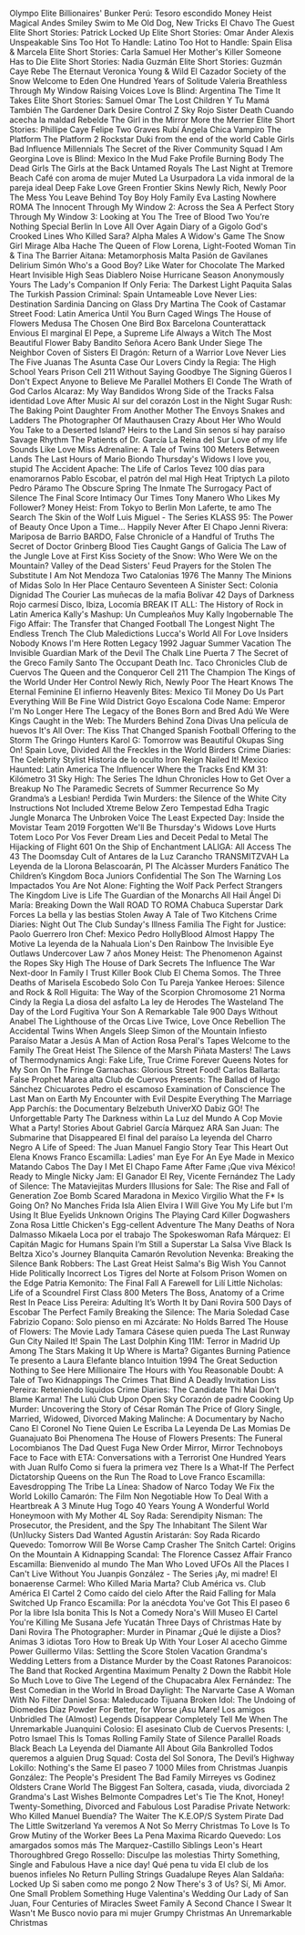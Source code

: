 Olympo
Elite
Billionaires' Bunker
Perú: Tesoro escondido
Money Heist
Magical Andes
Smiley
Swim to Me
Old Dog, New Tricks
El Chavo
The Guest
Elite Short Stories: Patrick
Locked Up
Elite Short Stories: Omar Ander Alexis
Unspeakable Sins
Too Hot To Handle: Latino
Too Hot to Handle: Spain
Elisa & Marcela
Elite Short Stories: Carla Samuel
Her Mother's Killer
Someone Has to Die
Elite Short Stories: Nadia Guzmán
Elite Short Stories: Guzmán Caye Rebe
The Eternaut
Veronica
Young & Wild
El Cazador
Society of the Snow
Welcome to Eden
One Hundred Years of Solitude
Valeria
Breathless
Through My Window
Raising Voices
Love Is Blind: Argentina
The Time It Takes
Elite Short Stories: Samuel Omar
The Lost Children
Y Tu Mamá También
The Gardener
Dark Desire
Control Z
Sky Rojo
Sister Death
Cuando acecha la maldad
Rebelde
The Girl in the Mirror
More the Merrier
Elite Short Stories: Phillipe Caye Felipe
Two Graves
Rubí
Ángela
Chica Vampiro
The Platform
The Platform 2
Rockstar Duki from the end of the world
Cable Girls
Bad Influence
Millennials
The Secret of the River
Community Squad
I Am Georgina
Love is Blind: Mexico
In the Mud
Fake Profile
Burning Body
The Dead Girls
The Girls at the Back
Untamed Royals
The Last Night at Tremore Beach
Café con aroma de mujer
Muted
La Usurpadora
La vida inmoral de la pareja ideal
Deep Fake Love
Green Frontier
Skins
Newly Rich, Newly Poor
The Mess You Leave Behind
Toy Boy
Holy Family
Eva Lasting
Nowhere
ROMA
The Innocent
Through My Window 2: Across the Sea
A Perfect Story
Through My Window 3: Looking at You
The Tree of Blood
Two
You’re Nothing Special
Berlin
In Love All Over Again
Diary of a Gigolo
God's Crooked Lines
Who Killed Sara?
Alpha Males
A Widow's Game
The Snow Girl
Mirage
Alba
Hache
The Queen of Flow
Lorena, Light-Footed Woman
Tin & Tina
The Barrier
Aitana: Metamorphosis
Malta
Pasión de Gavilanes
Delirium
Simón
Who's a Good Boy?
Like Water for Chocolate
The Marked Heart
Invisible
High Seas
Diablero
Noise
Hurricane Season
Anonymously Yours
The Lady's Companion
If Only
Feria: The Darkest Light
Paquita Salas
The Turkish Passion
Criminal: Spain
Untameable
Love Never Lies: Destination Sardinia
Dancing on Glass
Dry Martina
The Cook of Castamar
Street Food: Latin America
Until You Burn
Caged Wings
The House of Flowers
Medusa
The Chosen One
Bird Box Barcelona
Counterattack
Envious
El marginal
El Pepe, a Supreme Life
Always a Witch
The Most Beautiful Flower
Baby Bandito
Señora Acero
Bank Under Siege
The Neighbor
Coven of Sisters
El Dragón: Return of a Warrior
Love Never Lies
The Five Juanas
The Asunta Case
Our Lovers
Cindy la Regia: The High School Years
Prison Cell 211
Without Saying Goodbye
The Signing
Güeros
I Don't Expect Anyone to Believe Me
Parallel Mothers
El Conde
The Wrath of God
Carlos Alcaraz: My Way
Bandidos
Wrong Side of the Tracks
Falsa identidad
Love After Music
Al sur del corazón
Lost in the Night
Sugar Rush: The Baking Point
Daughter From Another Mother
The Envoys
Snakes and Ladders
The Photographer Of Mauthausen
Crazy About Her
Who Would You Take to a Deserted Island?
Heirs to the Land
Sin senos sí hay paraíso
Savage Rhythm
The Patients of Dr. García
La Reina del Sur
Love of my life
Sounds Like Love
Miss Adrenaline: A Tale of Twins
100 Meters
Between Lands
The Last Hours of Mario Biondo
Thursday's Widows
I love you, stupid
The Accident
Apache: The Life of Carlos Tevez
100 días para enamorarnos
Pablo Escobar, el patrón del mal
High Heat
Triptych
La piloto
Pedro Páramo
The Obscure Spring
The Inmate
The Surrogacy
Pact of Silence
The Final Score
Intimacy
Our Times
Tony Manero
Who Likes My Follower?
Money Heist: From Tokyo to Berlin
Mon Laferte, te amo
The Search
The Skin of the Wolf
Luis Miguel - The Series
KLASS 95: The Power of Beauty
Once Upon a Time... Happily Never After
El Chapo
Jenni Rivera: Mariposa de Barrio
BARDO, False Chronicle of a Handful of Truths
The Secret of Doctor Grinberg
Blood Ties
Caught
Gangs of Galicia
The Law of the Jungle
Love at First Kiss
Society of the Snow: Who Were We on the Mountain?
Valley of the Dead
Sisters' Feud
Prayers for the Stolen
The Substitute
I Am Not Mendoza
Two Catalonias
1976
The Manny
The Minions of Midas
Solo
In Her Place
Centauro
Seventeen
A Sinister Sect: Colonia Dignidad
The Courier
Las muñecas de la mafia
Bolívar
42 Days of Darkness
Rojo carmesí
Disco, Ibiza, Locomía
BREAK IT ALL: The History of Rock in Latin America
Kally's Mashup: Un Cumpleaños Muy Kally
Ingobernable
The Figo Affair: The Transfer that Changed Football
The Longest Night
The Endless Trench
The Club
Maledictions
Lucca's World
All For Love
Insiders
Nobody Knows I'm Here
Rotten Legacy
1992
Jaguar
Summer Vacation
The Invisible Guardian
Mark of the Devil
The Chalk Line
Puerta 7
The Secret of the Greco Family
Santo
The Occupant
Death Inc.
Taco Chronicles
Club de Cuervos
The Queen and the Conqueror
Cell 211
The Champion
The Kings of the World
Under Her Control
Newly Rich, Newly Poor
The Heart Knows
The Eternal Feminine
El infierno
Heavenly Bites: Mexico
Til Money Do Us Part
Everything Will Be Fine
Wild District
Goyo
Escalona
Code Name: Emperor
I'm No Longer Here
The Legacy of the Bones
Born and Bred
Adú
We Were Kings
Caught in the Web: The Murders Behind Zona Divas
Una película de huevos
It's All Over: The Kiss That Changed Spanish Football
Offering to the Storm
The Gringo Hunters
Karol G: Tomorrow was Beautiful
Okupas
Sing On! Spain
Love, Divided
All the Freckles in the World
Birders
Crime Diaries: The Celebrity Stylist
Historia de lo oculto
Iron Reign
Nailed It! Mexico
Haunted: Latin America
The Influencer
Where the Tracks End
KM 31: Kilómetro 31
Sky High: The Series
The Idhun Chronicles
How to Get Over a Breakup
No
The Paramedic
Secrets of Summer
Recurrence
So My Grandma’s a Lesbian!
Perdida
Twin Murders: the Silence of the White City
Instructions Not Included
Xtreme
Below Zero
Tempestad
Edha
Tragic Jungle
Monarca
The Unbroken Voice
The Least Expected Day: Inside the Movistar Team 2019
Forgotten We'll Be
Thursday's Widows
Love Hurts
Totem
Loco Por Vos
Fever Dream
Lies and Deceit
Pedal to Metal
The Hijacking of Flight 601
On the Ship of Enchantment
LALIGA: All Access
The 43
The Doomsday Cult of Antares de la Luz
Carancho
TRANSMITZVAH
La Leyenda de la Llorona
Belascoarán, PI
The Alcàsser Murders
Fanático
The Children’s Kingdom
Boca Juniors Confidential
The Son
The Warning
Los Impactados
You Are Not Alone: Fighting the Wolf Pack
Perfect Strangers
The Kingdom
Live is Life
The Guardian of the Monarchs
All Hail
Ángel Di María: Breaking Down the Wall
ROAD TO ROMA
Chabuca
Superstar
Dark Forces
La bella y las bestias
Stolen Away
A Tale of Two Kitchens
Crime Diaries: Night Out
The Club
Sunday's Illness
Familia
The Fight for Justice: Paolo Guerrero
Iron Chef: Mexico
Pedro
HollyBlood
Almost Happy
The Motive
La leyenda de la Nahuala
Lion's Den
Rainbow
The Invisible Eye
Outlaws
Undercover Law
7 años
Money Heist: The Phenomenon
Against the Ropes
Sky High
The House of Dark Secrets
The Influence
The War Next-door
In Family I Trust
Killer Book Club
El Chema
Somos.
The Three Deaths of Marisela Escobedo
Solo Con Tu Pareja
Yankee
Heroes: Silence and Rock & Roll
Higuita: The Way of the Scorpion
Chromosome 21
Norma
Cindy la Regia
La diosa del asfalto
La ley de Herodes
The Wasteland
The Day of the Lord
Fugitiva
Your Son
A Remarkable Tale
900 Days Without Anabel
The Lighthouse of the Orcas
Live Twice, Love Once
Rebellion
The Accidental Twins
When Angels Sleep
Simon of the Mountain
Infiesto
Paraíso
Matar a Jesús
A Man of Action
Rosa Peral's Tapes
Welcome to the Family
The Great Heist
The Silence of the Marsh
Piñata Masters!
The Laws of Thermodynamics
Angi: Fake Life, True Crime
Forever Queens
Notes for My Son
On The Fringe
Garnachas: Glorious Street Food!
Carlos Ballarta: False Prophet
Marea alta
Club de Cuervos Presents: The Ballad of Hugo Sánchez
Chicuarotes
Pedro el escamoso
Examination of Conscience
The Last Man on Earth
My Encounter with Evil
Despite Everything
The Marriage App
Parchís: the Documentary
Belzebuth
UniverXO Dabiz
GO! The Unforgettable Party
The Darkness within La Luz del Mundo
A Cop Movie
What a Party! Stories About Gabriel García Márquez
ARA San Juan: The Submarine that Disappeared
El final del paraíso
La leyenda del Charro Negro
A Life of Speed: The Juan Manuel Fangio Story
Tear This Heart Out
Elena Knows
Franco Escamilla: Ladies' man
Eye For An Eye
Made in Mexico
Matando Cabos
The Day I Met El Chapo
Fame After Fame
¡Que viva México!
Ready to Mingle
Nicky Jam: El Ganador
El Rey, Vicente Fernández
The Lady of Silence: The Mataviejitas Murders
Illusions for Sale: The Rise and Fall of Generation Zoe
Bomb Scared
Maradona in Mexico
Virgilio
What the F* Is Going On?
No Manches Frida
Isla Alien
Elvira I Will Give You My Life but I'm Using It
Blue Eyelids
Unknown Origins
The Playing Card Killer
Dogwashers
Zona Rosa
Little Chicken's Egg-cellent Adventure
The Many Deaths of Nora Dalmasso
Mikaela
Loca por el trabajo
The Spokeswoman
Rafa Márquez: El Capitán
Magic for Humans Spain
I’m Still a Superstar
La Salsa Vive
Black Is Beltza
Xico's Journey
Blanquita
Camarón Revolution
Nevenka: Breaking the Silence
Bank Robbers: The Last Great Heist
Salma's Big Wish
You Cannot Hide
Politically Incorrect
Los Tigres del Norte at Folsom Prison
Women on the Edge
Patria
Kemonito: The Final Fall
A Farewell for Lilí
Little Nicholas: Life of a Scoundrel
First Class
800 Meters
The Boss, Anatomy of a Crime
Rest In Peace
Liss Pereira: Adulting
It’s Worth It by Dani Rovira
500 Days of Escobar
The Perfect Family
Breaking the Silence: The Maria Soledad Case
Fabrizio Copano: Solo pienso en mi
Azcárate: No Holds Barred
The House of Flowers: The Movie
Lady Tamara
Cásese quien pueda
The Last Runway
Gun City
Nailed It! Spain
The Last Dolphin King
11M: Terror in Madrid
Up Among The Stars
Making It Up
Where is Marta?
Gigantes
Burning Patience
Te presento a Laura
Elefante blanco
Intuition
1994
The Great Seduction
Nothing to See Here
Millionaire
The Hours with You
Reasonable Doubt: A Tale of Two Kidnappings
The Crimes That Bind
A Deadly Invitation
Liss Pereira: Reteniendo líquidos
Crime Diaries: The Candidate
Thi Mai
Don’t Blame Karma!
The Lulú Club
Upon Open Sky
Corazón de padre
Cooking Up Murder: Uncovering the Story of César Román
The Price of Glory
Single, Married, Widowed, Divorced
Making Malinche: A Documentary by Nacho Cano
El Coronel No Tiene Quien Le Escriba
La Leyenda De Las Momias De Guanajuato
Boi
Phenomena
The House of Flowers Presents: The Funeral
Locombianos
The Dad Quest
Fuga
New Order
Mirror, Mirror
Technoboys
Face to Face with ETA: Conversations with a Terrorist
One Hundred Years with Juan Rulfo
Como si fuera la primera vez
There Is a What-If
The Perfect Dictatorship
Queens on the Run
The Road to Love
Franco Escamilla: Eavesdropping
The Tribe
La Línea: Shadow of Narco
Today We Fix the World
Lokillo
Camarón: The Film
Non Negotiable
How To Deal With a Heartbreak
A 3 Minute Hug
Togo
40 Years Young
A Wonderful World
Honeymoon with My Mother
4L
Soy Rada: Serendipity
Nisman: The Prosecutor, the President, and the Spy
The Inhabitant
The Silent War
(Un)lucky Sisters
Dad Wanted
Agustín Aristarán: Soy Rada
Ricardo Quevedo: Tomorrow Will Be Worse
Camp Crasher
The Snitch Cartel: Origins
On the Mountain
A Kidnapping Scandal: The Florence Cassez Affair
Franco Escamilla: Bienvenido al mundo
The Man Who Loved UFOs
All the Places
I Can't Live Without You
Juanpis González - The Series
¡Ay, mi madre!
El bonaerense
Carmel: Who Killed Maria Marta?
Club América vs. Club América
El Cartel 2
Como caído del cielo
After the Raid
Falling for Mala
Switched Up
Franco Escamilla: Por la anécdota
You've Got This
El paseo 6
Por la libre
Isla bonita
This Is Not a Comedy
Nora's Will
Museo
El Cartel
You're Killing Me Susana
Jefe
Yucatán
Three Days of Christmas
Hate by Dani Rovira
The Photographer: Murder in Pinamar
¿Qué le dijiste a Dios?
Animas
3 idiotas
Toro
How to Break Up With Your Loser
Al acecho
Gimme Power
Guillermo Vilas: Settling the Score
Stolen Vacation
Grandma's Wedding
Letters from a Distance
Murder by the Coast
Ratones Paranoicos: The Band that Rocked Argentina
Maximum Penalty 2
Down the Rabbit Hole
So Much Love to Give
The Legend of the Chupacabra
Alex Fernández: The Best Comedian in the World
In Broad Daylight: The Narvarte Case
A Woman With No Filter
Daniel Sosa: Maleducado
Tijuana
Broken Idol: The Undoing of Diomedes Díaz
Powder
For Better, for Worse
¡Asu Mare! Los amigos
Unbridled
The (Almost) Legends
Disappear Completely
Tell Me When
The Unremarkable Juanquini
Colosio: El asesinato
Club de Cuervos Presents: I, Potro
Ismael
This Is Tomas
Rolling Family
State of Silence
Parallel Roads
Black Beach
La Leyenda del Diamante
All About Gila
Bankrolled
Todos queremos a alguien
Drug Squad: Costa del Sol
Sonora, The Devil’s Highway
Lokillo: Nothing's the Same
El paseo 7
1000 Miles from Christmas
Juanpis González: The People's President
The Bad Family
Mirreyes vs Godinez
Oldsters
Crane World
The Biggest Fan
Soltera, casada, viuda, divorciada 2
Grandma's Last Wishes
Belmonte
Compadres
Let's Tie The Knot, Honey!
Twenty-Something, Divorced and Fabulous
Lost Paradise
Private Network: Who Killed Manuel Buendía?
The Waiter
The K.E.OP/S System
Pirate Dad
The Little Switzerland
Ya veremos
A Not So Merry Christmas
To Love Is To Grow
Mutiny of the Worker Bees
La Pena Maxima
Ricardo Quevedo: Los amargados somos más
The Marquez-Castillo Siblings
Leon's Heart
Thoroughbred
Grego Rossello: Disculpe las molestias
Thirty Something, Single and Fabulous
Have a nice day!
Qué pena tu vida
El club de los buenos infieles
No Return
Pulling Strings
Guadalupe Reyes
Alan Saldaña: Locked Up
Si saben como me pongo 2
Now There's 3 of Us? Sí, Mi Amor.
One Small Problem
Something Huge
Valentina's Wedding
Our Lady of San Juan, Four Centuries of Miracles
Sweet Family
A Second Chance
I Swear It Wasn't Me
Busco novio para mi mujer
Grumpy Christmas
An Unremarkable Christmas